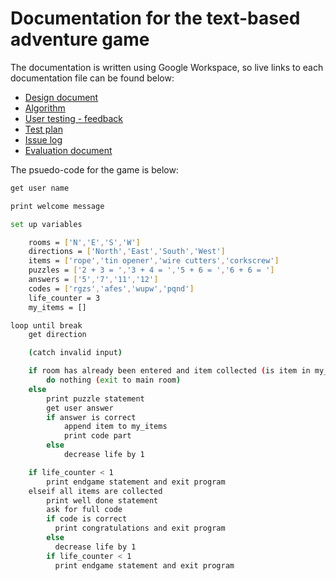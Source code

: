 # Documentation for the text-based adventure game

The documentation is written using Google Workspace, so live links to each documentation file can be found below:

- [Design document](https://docs.google.com/drawings/d/1hk0iuTjYdJrHFCGE-1ty4Fp9m_jciWms-G6Eb7T-XPo/)
- [Algorithm](https://docs.google.com/drawings/d/1I-VNnaS5L6YW5OHL6g_uexH5jIdVyThdKPYhKJJT6PI/edit?usp=sharing)
- [User testing - feedback](https://forms.gle/QTgp7166DNkaMjvv8)
- [Test plan](https://docs.google.com/document/d/1fbVkaHjzB5Xo0pqdVr2VbAr-hRv23Xvpp8Y2EXSeIC0/edit?usp=sharing)
- [Issue log](https://github.com/den01-btec-2020/text-based-adventure-Scott3142/issues)
- [Evaluation document](https://docs.google.com/document/d/1BoXYRDqdyRdLScKT-PPD2Yea0WAcmqmfjdTPzCkSVfQ/edit?usp=sharing)

The psuedo-code for the game is below:

```bash
get user name

print welcome message

set up variables

    rooms = ['N','E','S','W']
    directions = ['North','East','South','West']
    items = ['rope','tin opener','wire cutters','corkscrew']
    puzzles = ['2 + 3 = ','3 + 4 = ','5 + 6 = ','6 + 6 = ']
    answers = ['5','7','11','12']
    codes = ['rgzs','afes','wupw','pqnd']
    life_counter = 3
    my_items = []

loop until break
    get direction

    (catch invalid input)

    if room has already been entered and item collected (is item in my_items?)
        do nothing (exit to main room)
    else
        print puzzle statement
        get user answer
        if answer is correct
            append item to my_items
            print code part
        else
            decrease life by 1

    if life_counter < 1
        print endgame statement and exit program
    elseif all items are collected
        print well done statement
        ask for full code
        if code is correct
          print congratulations and exit program
        else
          decrease life by 1
        if life_counter < 1
          print endgame statement and exit program
```
